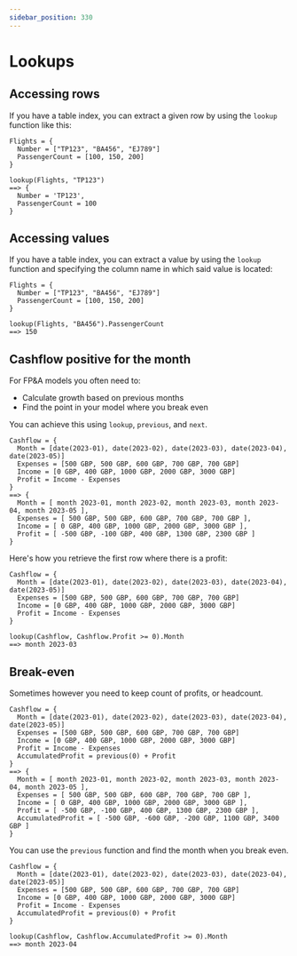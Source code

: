 ```yaml
---
sidebar_position: 330
---
```


# Lookups

## Accessing rows

If you have a table index, you can extract a given row by using the `lookup` function like this:

```deci live
Flights = {
  Number = ["TP123", "BA456", "EJ789"]
  PassengerCount = [100, 150, 200]
}

lookup(Flights, "TP123")
==> {
  Number = 'TP123',
  PassengerCount = 100
}
```

## Accessing values

If you have a table index, you can extract a value by using the `lookup` function and specifying the column name in which said value is located:

```deci live
Flights = {
  Number = ["TP123", "BA456", "EJ789"]
  PassengerCount = [100, 150, 200]
}

lookup(Flights, "BA456").PassengerCount
==> 150
```

## Cashflow positive for the month

For FP\&A models you often need to:

- Calculate growth based on previous months
- Find the point in your model where you break even

You can achieve this using `lookup`, `previous`, and `next`.

```deci live
Cashflow = {
  Month = [date(2023-01), date(2023-02), date(2023-03), date(2023-04), date(2023-05)]
  Expenses = [500 GBP, 500 GBP, 600 GBP, 700 GBP, 700 GBP]
  Income = [0 GBP, 400 GBP, 1000 GBP, 2000 GBP, 3000 GBP]
  Profit = Income - Expenses
}
==> {
  Month = [ month 2023-01, month 2023-02, month 2023-03, month 2023-04, month 2023-05 ],
  Expenses = [ 500 GBP, 500 GBP, 600 GBP, 700 GBP, 700 GBP ],
  Income = [ 0 GBP, 400 GBP, 1000 GBP, 2000 GBP, 3000 GBP ],
  Profit = [ -500 GBP, -100 GBP, 400 GBP, 1300 GBP, 2300 GBP ]
}
```

Here's how you retrieve the first row where there is a profit:

```deci live
Cashflow = {
  Month = [date(2023-01), date(2023-02), date(2023-03), date(2023-04), date(2023-05)]
  Expenses = [500 GBP, 500 GBP, 600 GBP, 700 GBP, 700 GBP]
  Income = [0 GBP, 400 GBP, 1000 GBP, 2000 GBP, 3000 GBP]
  Profit = Income - Expenses
}

lookup(Cashflow, Cashflow.Profit >= 0).Month
==> month 2023-03
```

## Break-even

Sometimes however you need to keep count of profits, or headcount.

```deci live
Cashflow = {
  Month = [date(2023-01), date(2023-02), date(2023-03), date(2023-04), date(2023-05)]
  Expenses = [500 GBP, 500 GBP, 600 GBP, 700 GBP, 700 GBP]
  Income = [0 GBP, 400 GBP, 1000 GBP, 2000 GBP, 3000 GBP]
  Profit = Income - Expenses
  AccumulatedProfit = previous(0) + Profit
}
==> {
  Month = [ month 2023-01, month 2023-02, month 2023-03, month 2023-04, month 2023-05 ],
  Expenses = [ 500 GBP, 500 GBP, 600 GBP, 700 GBP, 700 GBP ],
  Income = [ 0 GBP, 400 GBP, 1000 GBP, 2000 GBP, 3000 GBP ],
  Profit = [ -500 GBP, -100 GBP, 400 GBP, 1300 GBP, 2300 GBP ],
  AccumulatedProfit = [ -500 GBP, -600 GBP, -200 GBP, 1100 GBP, 3400 GBP ]
}
```

You can use the `previous` function and find the month when you break even.

```deci live
Cashflow = {
  Month = [date(2023-01), date(2023-02), date(2023-03), date(2023-04), date(2023-05)]
  Expenses = [500 GBP, 500 GBP, 600 GBP, 700 GBP, 700 GBP]
  Income = [0 GBP, 400 GBP, 1000 GBP, 2000 GBP, 3000 GBP]
  Profit = Income - Expenses
  AccumulatedProfit = previous(0) + Profit
}

lookup(Cashflow, Cashflow.AccumulatedProfit >= 0).Month
==> month 2023-04
```

